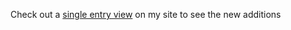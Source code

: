 Check out a [single entry view](http://blogs.duncanmackenzie.net/duncanma/archive/2005/12/12/3380.aspx) on my site to see the new additions
